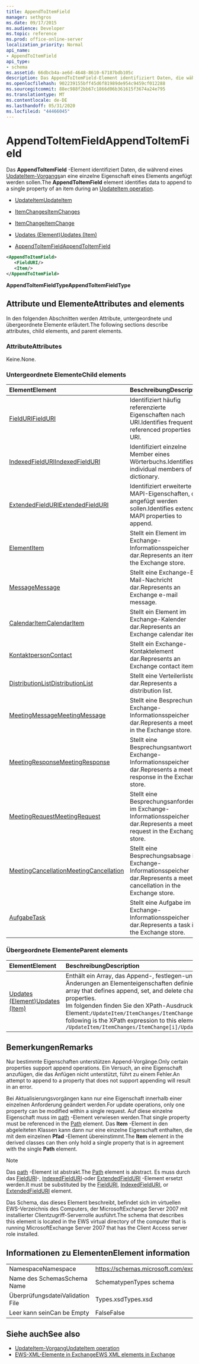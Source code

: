 ```yaml
---
title: AppendToItemField
manager: sethgros
ms.date: 09/17/2015
ms.audience: Developer
ms.topic: reference
ms.prod: office-online-server
localization_priority: Normal
api_name:
- AppendToItemField
api_type:
- schema
ms.assetid: 66dbcb4a-ae6d-4648-8610-67187bdb105c
description: Das AppendToItemField-Element identifiziert Daten, die während eines UpdateItem-Vorgangs an eine einzelne Eigenschaft eines Elements angefügt werden sollen.
ms.openlocfilehash: 902239155bff45d6f81989de954c9459cf012288
ms.sourcegitcommit: 88ec988f2bb67c1866d06b361615f3674a24e795
ms.translationtype: MT
ms.contentlocale: de-DE
ms.lasthandoff: 05/31/2020
ms.locfileid: "44466045"
---
```

# <a name="appendtoitemfield"></a><span data-ttu-id="15638-103">AppendToItemField</span><span class="sxs-lookup"><span data-stu-id="15638-103">AppendToItemField</span></span>

<span data-ttu-id="15638-104">Das **AppendToItemField** -Element identifiziert Daten, die während eines [UpdateItem-Vorgangs](updateitem-operation.md)an eine einzelne Eigenschaft eines Elements angefügt werden sollen.</span><span class="sxs-lookup"><span data-stu-id="15638-104">The **AppendToItemField** element identifies data to append to a single property of an item during an [UpdateItem operation](updateitem-operation.md).</span></span>
  
- [<span data-ttu-id="15638-105">UpdateItem</span><span class="sxs-lookup"><span data-stu-id="15638-105">UpdateItem</span></span>](updateitem.md)
  
- [<span data-ttu-id="15638-106">ItemChanges</span><span class="sxs-lookup"><span data-stu-id="15638-106">ItemChanges</span></span>](itemchanges.md)
  
- [<span data-ttu-id="15638-107">ItemChange</span><span class="sxs-lookup"><span data-stu-id="15638-107">ItemChange</span></span>](itemchange.md)
  
- [<span data-ttu-id="15638-108">Updates (Element)</span><span class="sxs-lookup"><span data-stu-id="15638-108">Updates (Item)</span></span>](updates-item.md)
  
- [<span data-ttu-id="15638-109">AppendToItemField</span><span class="sxs-lookup"><span data-stu-id="15638-109">AppendToItemField</span></span>](appendtoitemfield.md)
  
```xml
<AppendToItemField>
   <FieldURI/>
   <Item/>
</AppendToItemField>
```

 <span data-ttu-id="15638-110">**AppendToItemFieldType**</span><span class="sxs-lookup"><span data-stu-id="15638-110">**AppendToItemFieldType**</span></span>
## <a name="attributes-and-elements"></a><span data-ttu-id="15638-111">Attribute und Elemente</span><span class="sxs-lookup"><span data-stu-id="15638-111">Attributes and elements</span></span>

<span data-ttu-id="15638-112">In den folgenden Abschnitten werden Attribute, untergeordnete und übergeordnete Elemente erläutert.</span><span class="sxs-lookup"><span data-stu-id="15638-112">The following sections describe attributes, child elements, and parent elements.</span></span>
  
### <a name="attributes"></a><span data-ttu-id="15638-113">Attribute</span><span class="sxs-lookup"><span data-stu-id="15638-113">Attributes</span></span>

<span data-ttu-id="15638-114">Keine.</span><span class="sxs-lookup"><span data-stu-id="15638-114">None.</span></span>
  
### <a name="child-elements"></a><span data-ttu-id="15638-115">Untergeordnete Elemente</span><span class="sxs-lookup"><span data-stu-id="15638-115">Child elements</span></span>

|<span data-ttu-id="15638-116">**Element**</span><span class="sxs-lookup"><span data-stu-id="15638-116">**Element**</span></span>|<span data-ttu-id="15638-117">**Beschreibung**</span><span class="sxs-lookup"><span data-stu-id="15638-117">**Description**</span></span>|
|:-----|:-----|
|[<span data-ttu-id="15638-118">FieldURI</span><span class="sxs-lookup"><span data-stu-id="15638-118">FieldURI</span></span>](fielduri.md) <br/> |<span data-ttu-id="15638-119">Identifiziert häufig referenzierte Eigenschaften nach URI.</span><span class="sxs-lookup"><span data-stu-id="15638-119">Identifies frequently referenced properties by URI.</span></span>  <br/> |
|[<span data-ttu-id="15638-120">IndexedFieldURI</span><span class="sxs-lookup"><span data-stu-id="15638-120">IndexedFieldURI</span></span>](indexedfielduri.md) <br/> |<span data-ttu-id="15638-121">Identifiziert einzelne Member eines Wörterbuchs.</span><span class="sxs-lookup"><span data-stu-id="15638-121">Identifies individual members of a dictionary.</span></span>  <br/> |
|[<span data-ttu-id="15638-122">ExtendedFieldURI</span><span class="sxs-lookup"><span data-stu-id="15638-122">ExtendedFieldURI</span></span>](extendedfielduri.md) <br/> |<span data-ttu-id="15638-123">Identifiziert erweiterte MAPI-Eigenschaften, die angefügt werden sollen.</span><span class="sxs-lookup"><span data-stu-id="15638-123">Identifies extended MAPI properties to append.</span></span>  <br/> |
|[<span data-ttu-id="15638-124">Element</span><span class="sxs-lookup"><span data-stu-id="15638-124">Item</span></span>](item.md) <br/> |<span data-ttu-id="15638-125">Stellt ein Element im Exchange-Informationsspeicher dar.</span><span class="sxs-lookup"><span data-stu-id="15638-125">Represents an item in the Exchange store.</span></span>  <br/> |
|[<span data-ttu-id="15638-126">Message</span><span class="sxs-lookup"><span data-stu-id="15638-126">Message</span></span>](message-ex15websvcsotherref.md) <br/> |<span data-ttu-id="15638-127">Stellt eine Exchange-E-Mail-Nachricht dar.</span><span class="sxs-lookup"><span data-stu-id="15638-127">Represents an Exchange e-mail message.</span></span>  <br/> |
|[<span data-ttu-id="15638-128">CalendarItem</span><span class="sxs-lookup"><span data-stu-id="15638-128">CalendarItem</span></span>](calendaritem.md) <br/> |<span data-ttu-id="15638-129">Stellt ein Element im Exchange-Kalender dar.</span><span class="sxs-lookup"><span data-stu-id="15638-129">Represents an Exchange calendar item.</span></span>  <br/> |
|[<span data-ttu-id="15638-130">Kontaktperson</span><span class="sxs-lookup"><span data-stu-id="15638-130">Contact</span></span>](contact.md) <br/> |<span data-ttu-id="15638-131">Stellt ein Exchange-Kontaktelement dar.</span><span class="sxs-lookup"><span data-stu-id="15638-131">Represents an Exchange contact item.</span></span>  <br/> |
|[<span data-ttu-id="15638-132">DistributionList</span><span class="sxs-lookup"><span data-stu-id="15638-132">DistributionList</span></span>](distributionlist.md) <br/> |<span data-ttu-id="15638-133">Stellt eine Verteilerliste dar.</span><span class="sxs-lookup"><span data-stu-id="15638-133">Represents a distribution list.</span></span>  <br/> |
|[<span data-ttu-id="15638-134">MeetingMessage</span><span class="sxs-lookup"><span data-stu-id="15638-134">MeetingMessage</span></span>](meetingmessage.md) <br/> |<span data-ttu-id="15638-135">Stellt eine Besprechung im Exchange-Informationsspeicher dar.</span><span class="sxs-lookup"><span data-stu-id="15638-135">Represents a meeting in the Exchange store.</span></span>  <br/> |
|[<span data-ttu-id="15638-136">MeetingResponse</span><span class="sxs-lookup"><span data-stu-id="15638-136">MeetingResponse</span></span>](meetingresponse.md) <br/> |<span data-ttu-id="15638-137">Stellt eine Besprechungsantwort im Exchange-Informationsspeicher dar.</span><span class="sxs-lookup"><span data-stu-id="15638-137">Represents a meeting response in the Exchange store.</span></span>  <br/> |
|[<span data-ttu-id="15638-138">MeetingRequest</span><span class="sxs-lookup"><span data-stu-id="15638-138">MeetingRequest</span></span>](meetingrequest.md) <br/> |<span data-ttu-id="15638-139">Stellt eine Besprechungsanforderung im Exchange-Informationsspeicher dar.</span><span class="sxs-lookup"><span data-stu-id="15638-139">Represents a meeting request in the Exchange store.</span></span>  <br/> |
|[<span data-ttu-id="15638-140">MeetingCancellation</span><span class="sxs-lookup"><span data-stu-id="15638-140">MeetingCancellation</span></span>](meetingcancellation.md) <br/> |<span data-ttu-id="15638-141">Stellt eine Besprechungsabsage im Exchange-Informationsspeicher dar.</span><span class="sxs-lookup"><span data-stu-id="15638-141">Represents a meeting cancellation in the Exchange store.</span></span>  <br/> |
|[<span data-ttu-id="15638-142">Aufgabe</span><span class="sxs-lookup"><span data-stu-id="15638-142">Task</span></span>](task.md) <br/> |<span data-ttu-id="15638-143">Stellt eine Aufgabe im Exchange-Informationsspeicher dar.</span><span class="sxs-lookup"><span data-stu-id="15638-143">Represents a task in the Exchange store.</span></span>  <br/> |
   
### <a name="parent-elements"></a><span data-ttu-id="15638-144">Übergeordnete Elemente</span><span class="sxs-lookup"><span data-stu-id="15638-144">Parent elements</span></span>

|<span data-ttu-id="15638-145">**Element**</span><span class="sxs-lookup"><span data-stu-id="15638-145">**Element**</span></span>|<span data-ttu-id="15638-146">**Beschreibung**</span><span class="sxs-lookup"><span data-stu-id="15638-146">**Description**</span></span>|
|:-----|:-----|
|[<span data-ttu-id="15638-147">Updates (Element)</span><span class="sxs-lookup"><span data-stu-id="15638-147">Updates (Item)</span></span>](updates-item.md) <br/> |<span data-ttu-id="15638-148">Enthält ein Array, das Append-, festlegen-und DELETE-Änderungen an Elementeigenschaften definiert.</span><span class="sxs-lookup"><span data-stu-id="15638-148">Contains an array that defines append, set, and delete changes to item properties.</span></span>  <br/> <span data-ttu-id="15638-149">Im folgenden finden Sie den XPath-Ausdruck für dieses Element:`/UpdateItem/ItemChanges/ItemChange[i]/Updates`</span><span class="sxs-lookup"><span data-stu-id="15638-149">The following is the XPath expression to this element:  `/UpdateItem/ItemChanges/ItemChange[i]/Updates`</span></span> <br/> |
   
## <a name="remarks"></a><span data-ttu-id="15638-150">Bemerkungen</span><span class="sxs-lookup"><span data-stu-id="15638-150">Remarks</span></span>

<span data-ttu-id="15638-151">Nur bestimmte Eigenschaften unterstützen Append-Vorgänge.</span><span class="sxs-lookup"><span data-stu-id="15638-151">Only certain properties support append operations.</span></span> <span data-ttu-id="15638-152">Ein Versuch, an eine Eigenschaft anzufügen, die das Anfügen nicht unterstützt, führt zu einem Fehler.</span><span class="sxs-lookup"><span data-stu-id="15638-152">An attempt to append to a property that does not support appending will result in an error.</span></span>
  
<span data-ttu-id="15638-153">Bei Aktualisierungsvorgängen kann nur eine Eigenschaft innerhalb einer einzelnen Anforderung geändert werden.</span><span class="sxs-lookup"><span data-stu-id="15638-153">For update operations, only one property can be modified within a single request.</span></span> <span data-ttu-id="15638-154">Auf diese einzelne Eigenschaft muss im [path](path.md) -Element verwiesen werden.</span><span class="sxs-lookup"><span data-stu-id="15638-154">That single property must be referenced in the [Path](path.md) element.</span></span> <span data-ttu-id="15638-155">Das **Item** -Element in den abgeleiteten Klassen kann dann nur eine einzelne Eigenschaft enthalten, die mit dem einzelnen **Pfad** -Element übereinstimmt.</span><span class="sxs-lookup"><span data-stu-id="15638-155">The **Item** element in the derived classes can then only hold a single property that is in agreement with the single **Path** element.</span></span> 
  
> [!NOTE]
> <span data-ttu-id="15638-156">Das [path](path.md) -Element ist abstrakt.</span><span class="sxs-lookup"><span data-stu-id="15638-156">The [Path](path.md) element is abstract.</span></span> <span data-ttu-id="15638-157">Es muss durch das [FieldURI](fielduri.md)-, [IndexedFieldURI](indexedfielduri.md)-oder [ExtendedFieldURI](extendedfielduri.md) -Element ersetzt werden.</span><span class="sxs-lookup"><span data-stu-id="15638-157">It must be substituted by the [FieldURI](fielduri.md), [IndexedFieldURI](indexedfielduri.md), or [ExtendedFieldURI](extendedfielduri.md) element.</span></span> 
  
<span data-ttu-id="15638-158">Das Schema, das dieses Element beschreibt, befindet sich im virtuellen EWS-Verzeichnis des Computers, der MicrosoftExchange Server 2007 mit installierter Clientzugriff-Serverrolle ausführt.</span><span class="sxs-lookup"><span data-stu-id="15638-158">The schema that describes this element is located in the EWS virtual directory of the computer that is running MicrosoftExchange Server 2007 that has the Client Access server role installed.</span></span>
  
## <a name="element-information"></a><span data-ttu-id="15638-159">Informationen zu Elementen</span><span class="sxs-lookup"><span data-stu-id="15638-159">Element information</span></span>

|||
|:-----|:-----|
|<span data-ttu-id="15638-160">Namespace</span><span class="sxs-lookup"><span data-stu-id="15638-160">Namespace</span></span>  <br/> |https://schemas.microsoft.com/exchange/services/2006/types  <br/> |
|<span data-ttu-id="15638-161">Name des Schemas</span><span class="sxs-lookup"><span data-stu-id="15638-161">Schema Name</span></span>  <br/> |<span data-ttu-id="15638-162">Schematypen</span><span class="sxs-lookup"><span data-stu-id="15638-162">Types schema</span></span>  <br/> |
|<span data-ttu-id="15638-163">Überprüfungsdatei</span><span class="sxs-lookup"><span data-stu-id="15638-163">Validation File</span></span>  <br/> |<span data-ttu-id="15638-164">Types.xsd</span><span class="sxs-lookup"><span data-stu-id="15638-164">Types.xsd</span></span>  <br/> |
|<span data-ttu-id="15638-165">Leer kann sein</span><span class="sxs-lookup"><span data-stu-id="15638-165">Can be Empty</span></span>  <br/> |<span data-ttu-id="15638-166">False</span><span class="sxs-lookup"><span data-stu-id="15638-166">False</span></span>  <br/> |
   
## <a name="see-also"></a><span data-ttu-id="15638-167">Siehe auch</span><span class="sxs-lookup"><span data-stu-id="15638-167">See also</span></span>

- [<span data-ttu-id="15638-168">UpdateItem-Vorgang</span><span class="sxs-lookup"><span data-stu-id="15638-168">UpdateItem operation</span></span>](updateitem-operation.md)
- [<span data-ttu-id="15638-169">EWS-XML-Elemente in Exchange</span><span class="sxs-lookup"><span data-stu-id="15638-169">EWS XML elements in Exchange</span></span>](ews-xml-elements-in-exchange.md)

